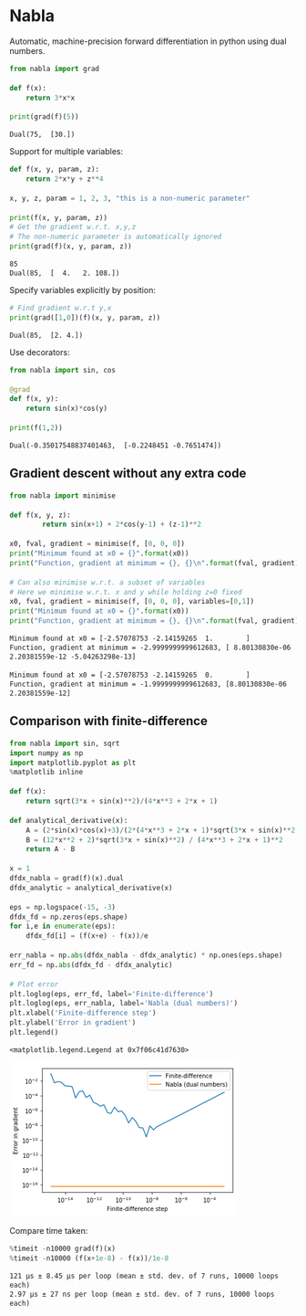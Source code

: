 
# Nabla

Automatic, machine-precision forward differentiation in python using dual numbers.


```python
from nabla import grad

def f(x):
    return 3*x*x

print(grad(f)(5))
```

    Dual(75,  [30.])


Support for multiple variables:


```python
def f(x, y, param, z):
    return 2*x*y + z**4

x, y, z, param = 1, 2, 3, "this is a non-numeric parameter"

print(f(x, y, param, z))
# Get the gradient w.r.t. x,y,z
# The non-numeric parameter is automatically ignored
print(grad(f)(x, y, param, z))
```

    85
    Dual(85,  [  4.   2. 108.])


Specify variables explicitly by position:


```python
# Find gradient w.r.t y,x
print(grad([1,0])(f)(x, y, param, z))
```

    Dual(85,  [2. 4.])


Use decorators:


```python
from nabla import sin, cos

@grad
def f(x, y):
    return sin(x)*cos(y)

print(f(1,2))
```

    Dual(-0.35017548837401463,  [-0.2248451 -0.7651474])


## Gradient descent without any extra code


```python
from nabla import minimise

def f(x, y, z):
        return sin(x+1) + 2*cos(y-1) + (z-1)**2

x0, fval, gradient = minimise(f, [0, 0, 0])
print("Minimum found at x0 = {}".format(x0))
print("Function, gradient at minimum = {}, {}\n".format(fval, gradient))

# Can also minimise w.r.t. a subset of variables
# Here we minimise w.r.t. x and y while holding z=0 fixed
x0, fval, gradient = minimise(f, [0, 0, 0], variables=[0,1])
print("Minimum found at x0 = {}".format(x0))
print("Function, gradient at minimum = {}, {}\n".format(fval, gradient))
```

    Minimum found at x0 = [-2.57078753 -2.14159265  1.        ]
    Function, gradient at minimum = -2.9999999999612683, [ 8.80130830e-06  2.20381559e-12 -5.04263298e-13]
    
    Minimum found at x0 = [-2.57078753 -2.14159265  0.        ]
    Function, gradient at minimum = -1.9999999999612683, [8.80130830e-06 2.20381559e-12]
    


## Comparison with finite-difference


```python
from nabla import sin, sqrt
import numpy as np
import matplotlib.pyplot as plt
%matplotlib inline

def f(x):
    return sqrt(3*x + sin(x)**2)/(4*x**3 + 2*x + 1)

def analytical_derivative(x):
    A = (2*sin(x)*cos(x)+3)/(2*(4*x**3 + 2*x + 1)*sqrt(3*x + sin(x)**2))
    B = (12*x**2 + 2)*sqrt(3*x + sin(x)**2) / (4*x**3 + 2*x + 1)**2
    return A - B

x = 1
dfdx_nabla = grad(f)(x).dual
dfdx_analytic = analytical_derivative(x)

eps = np.logspace(-15, -3)
dfdx_fd = np.zeros(eps.shape)
for i,e in enumerate(eps):
    dfdx_fd[i] = (f(x+e) - f(x))/e

err_nabla = np.abs(dfdx_nabla - dfdx_analytic) * np.ones(eps.shape)
err_fd = np.abs(dfdx_fd - dfdx_analytic)
    
# Plot error
plt.loglog(eps, err_fd, label='Finite-difference')
plt.loglog(eps, err_nabla, label='Nabla (dual numbers)')
plt.xlabel('Finite-difference step')
plt.ylabel('Error in gradient')
plt.legend()
```




    <matplotlib.legend.Legend at 0x7f06c41d7630>




![png](README_files/README_11_1.png)


Compare time taken:


```python
%timeit -n10000 grad(f)(x)
%timeit -n10000 (f(x+1e-8) - f(x))/1e-8
```

    121 µs ± 8.45 µs per loop (mean ± std. dev. of 7 runs, 10000 loops each)
    2.97 µs ± 27 ns per loop (mean ± std. dev. of 7 runs, 10000 loops each)

